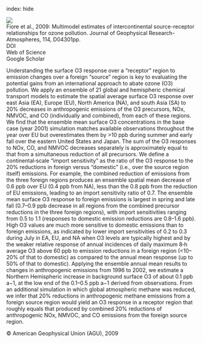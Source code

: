 index: hide

<div class="Citation">
    <div class="Citation-thumb CitationThumb-linked"  data-href="https://doi.org/10.1029/2008jd010816">
      <img src="https://static.claimspace.cloud/climate-study-static/refs/thumbs/8/Fiore_et_al_2009-thumb.png" />
    </div>

  <div class="Citation-body">
    <div class="Citation-text">Fiore et al., 2009: Multimodel estimates of intercontinental source-receptor relationships for ozone pollution. <span class="Article-journal">Journal of Geophysical Research-Atmospheres, </span><span class="Article-volume">114, </span>D04301pp.</div>
    <div class="Citation-links">
      <div class="CitationLink" data-href="https://doi.org/10.1029/2008jd010816">
        <div class="CitationLink-icon CitationLink-Doi"></div>
        <div class="CitationLink-text">DOI</div>
      </div>
      <div class="CitationLink" data-href="http://cel.webofknowledge.com/InboundService.do?customersID=atyponcel&smartRedirect=yes&mode=FullRecord&IsProductCode=Yes&product=CEL&Init=Yes&Func=Frame&action=retrieve&SrcApp=literatum&SrcAuth=atyponcel&SID=7CNc3cIRaBKjGbSujFM&UT=WOS:000263612000001">
        <div class="CitationLink-icon CitationLink-Isi"></div>
        <div class="CitationLink-text">Web of Science</div>
      </div>
      <div class="CitationLink" data-href="https://scholar.google.com/scholar?q=10.1029/2008jd010816">
        <div class="CitationLink-icon CitationLink-Scholar"></div>
        <div class="CitationLink-text">Google Scholar</div>
      </div>
    </div>
  </div>
</div>

Understanding the surface O3 response over a “receptor” region to emission changes over a foreign “source” region is key to evaluating the potential gains from an international approach to abate ozone (O3) pollution. We apply an ensemble of 21 global and hemispheric chemical transport models to estimate the spatial average surface O3 response over east Asia (EA), Europe (EU), North America (NA), and south Asia (SA) to 20% decreases in anthropogenic emissions of the O3 precursors, NOx, NMVOC, and CO (individually and combined), from each of these regions. We find that the ensemble mean surface O3 concentrations in the base case (year 2001) simulation matches available observations throughout the year over EU but overestimates them by >10 ppb during summer and early fall over the eastern United States and Japan. The sum of the O3 responses to NOx, CO, and NMVOC decreases separately is approximately equal to that from a simultaneous reduction of all precursors. We define a continental‐scale “import sensitivity” as the ratio of the O3 response to the 20% reductions in foreign versus “domestic” (i.e., over the source region itself) emissions. For example, the combined reduction of emissions from the three foreign regions produces an ensemble spatial mean decrease of 0.6 ppb over EU (0.4 ppb from NA), less than the 0.8 ppb from the reduction of EU emissions, leading to an import sensitivity ratio of 0.7. The ensemble mean surface O3 response to foreign emissions is largest in spring and late fall (0.7–0.9 ppb decrease in all regions from the combined precursor reductions in the three foreign regions), with import sensitivities ranging from 0.5 to 1.1 (responses to domestic emission reductions are 0.8–1.6 ppb). High O3 values are much more sensitive to domestic emissions than to foreign emissions, as indicated by lower import sensitivities of 0.2 to 0.3 during July in EA, EU, and NA when O3 levels are typically highest and by the weaker relative response of annual incidences of daily maximum 8‐h average O3 above 60 ppb to emission reductions in a foreign region (<10–20% of that to domestic) as compared to the annual mean response (up to 50% of that to domestic). Applying the ensemble annual mean results to changes in anthropogenic emissions from 1996 to 2002, we estimate a Northern Hemispheric increase in background surface O3 of about 0.1 ppb a−1, at the low end of the 0.1–0.5 ppb a−1 derived from observations. From an additional simulation in which global atmospheric methane was reduced, we infer that 20% reductions in anthropogenic methane emissions from a foreign source region would yield an O3 response in a receptor region that roughly equals that produced by combined 20% reductions of anthropogenic NOx, NMVOC, and CO emissions from the foreign source region.

<div class="Citation-copy">
&copy; American Geophysical Union (AGU), 2009
</div>
